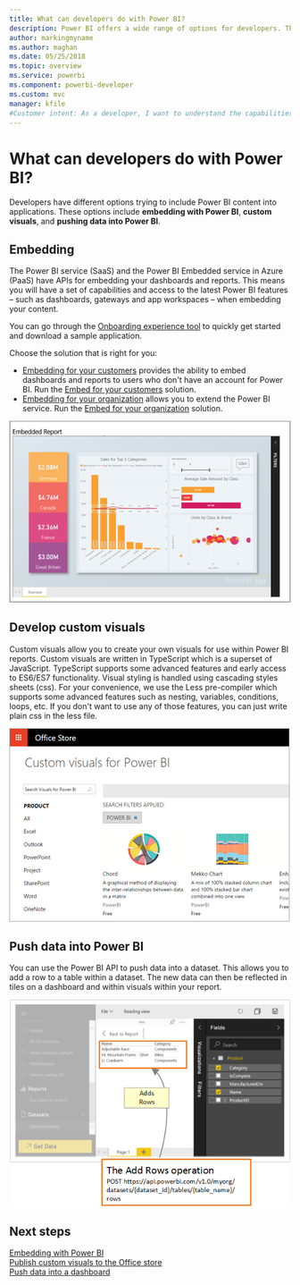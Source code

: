 ```yaml
---
title: What can developers do with Power BI?
description: Power BI offers a wide range of options for developers. This ranges from embedding to custom visuals and streaming datasets.
author: markingmyname
ms.author: maghan
ms.date: 05/25/2018
ms.topic: overview
ms.service: powerbi
ms.component: powerbi-developer
ms.custom: mvc
manager: kfile
#Customer intent: As a developer, I want to understand the capabilities of Power BI, so I have enough info to determine which Power BI developer features to use.
---
```


# What can developers do with Power BI?

Developers have different options trying to include Power BI content into applications. These options include **embedding with Power BI**, **custom visuals**, and **pushing data into Power BI**.

## Embedding
The Power BI service (SaaS) and the Power BI Embedded service in Azure (PaaS) have APIs for embedding your dashboards and reports. This means you will have a set of capabilities and access to the latest Power BI features – such as dashboards, gateways and app workspaces – when embedding your content.

You can go through the [Onboarding experience tool](https://aka.ms/embedsetup) to quickly get started and download a sample application.

Choose the solution that is right for you:
* [Embedding for your customers](embedding.md#embedding-for-your-customers) provides the ability to embed dashboards and reports to users who don't have an account for Power BI. Run the [Embed for your customers](https://aka.ms/embedsetup/AppOwnsData) solution.
* [Embedding for your organization](embedding.md#embedding-for-your-organization) allows you to extend the Power BI service. Run the [Embed for your organization](https://aka.ms/embedsetup/UserOwnsData) solution.

![PBIE sample](media/what-can-you-do/what-can-you-do-02.png)

## Develop custom visuals
Custom visuals allow you to create your own visuals for use within Power BI reports. Custom visuals are written in TypeScript which is a superset of JavaScript. TypeScript supports some advanced features and early access to ES6/ES7 functionality. Visual styling is handled using cascading styles sheets (css). For your convenience, we use the Less pre-compiler which supports some advanced features such as nesting, variables, conditions, loops, etc. If you don't want to use any of those features, you can just write plain css in the less file.

![CV sample](media/what-can-you-do/powerbi-custom-visual-store.png)

## Push data into Power BI
You can use the Power BI API to push data into a dataset. This allows you to add a row to a table within a dataset. The new data can then be reflected in tiles on a dashboard and within visuals within your report.

![Push data sample](media/what-can-you-do/powerbi-push-data.png)

## Next steps
[Embedding with Power BI](embedding.md)  
[Publish custom visuals to the Office store](office-store.md)  
[Push data into a dashboard](walkthrough-push-data.md)
